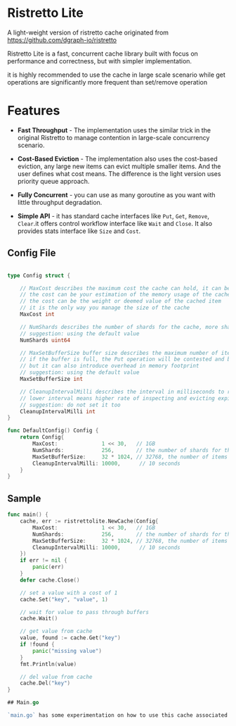 # Ristretto Lite 
A light-weight version of ristretto cache originated from https://github.com/dgraph-io/ristretto

Ristretto Lite is a fast, concurrent cache library built with focus on performance and correctness, but with simpler implementation.

it is highly recommended to use the cache in large scale scenario while get operations are significantly more frequent than set/remove operation


# Features
* **Fast Throughput** - The implementation uses the similar trick in the original Ristretto to manage contention in large-scale concurrency scenario.

* **Cost-Based Eviction** - The implementation also uses the cost-based eviction, any large new items can evict multiple smaller items. And the user defines what cost means. The difference is the light version uses priority queue approach.

* **Fully Concurrent** - you can use as many goroutine as you want with little throughput degradation.

* **Simple API** -  it has standard cache interfaces like `Put`, `Get`, `Remove`, `Clear`.it offers control workflow interface like `Wait` and `Close`. It also provides stats interface like `Size` and `Cost`.


## Config File
```go

type Config struct {

	// MaxCost describes the maximum cost the cache can hold, it can be any arbitrary number
	// the cost can be your estimation of the memory usage of the cached item
	// the cost can be the weight or deemed value of the cached item
	// it is the only way you manage the size of the cache
	MaxCost int

	// NumShards describes the number of shards for the cache, more shards means less contention in setting and getting the items in high concurrency scenario, but it can also introduce overhead
	// suggestion: using the default value
	NumShards uint64

	// MaxSetBufferSize buffer size describes the maximum number of items can live in the buffer at once waiting to be added or removed
	// if the buffer is full, the Put operation will be contested and blocked, a large buffer size can reduce contention
	// but it can also introduce overhead in memory footprint
	// suggestion: using the default value
	MaxSetBufferSize int

	// CleanupIntervalMilli describes the interval in milliseconds to run the cleanup operation to clean up items that are expired
	// lower interval means higher rate of inspecting and evicting expired item and potentially more, also potentially delaying the process of putting and removing operation.
	// suggestion: do not set it too
	CleanupIntervalMilli int
}

func DefaultConfig() Config {
	return Config{
		MaxCost:              1 << 30,   // 1GB
		NumShards:            256,       // the number of shards for the cache
		MaxSetBufferSize:     32 * 1024, // 32768, the number of items can live in the buffer at once waiting to be added or removed
		CleanupIntervalMilli: 10000,      // 10 seconds
	}
}


```

## Sample
```go
func main() {
	cache, err := ristrettolite.NewCache(Config{
		MaxCost:              1 << 30,   // 1GB
		NumShards:            256,       // the number of shards for the cache
		MaxSetBufferSize:     32 * 1024, // 32768, the number of items can live in the buffer at once waiting to be added or removed
		CleanupIntervalMilli: 10000,      // 10 seconds
	})
	if err != nil {
		panic(err)
	}
	defer cache.Close()

	// set a value with a cost of 1
	cache.Set("key", "value", 1)

	// wait for value to pass through buffers
	cache.Wait()

	// get value from cache
	value, found := cache.Get("key")
	if !found {
		panic("missing value")
	}
	fmt.Println(value)

	// del value from cache
	cache.Del("key")
}

## Main.go

`main.go` has some experimentation on how to use this cache associated with emission API
